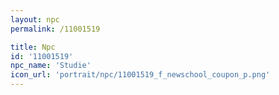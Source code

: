 ```yaml
---
layout: npc
permalink: /11001519

title: Npc
id: '11001519'
npc_name: 'Studie'
icon_url: 'portrait/npc/11001519_f_newschool_coupon_p.png'
---
```

